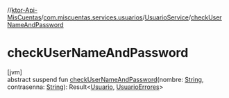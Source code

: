 //[ktor-Api-MisCuentas](../../../index.md)/[com.miscuentas.services.usuarios](../index.md)/[UsuarioService](index.md)/[checkUserNameAndPassword](check-user-name-and-password.md)

# checkUserNameAndPassword

[jvm]\
abstract suspend fun [checkUserNameAndPassword](check-user-name-and-password.md)(nombre: [String](https://kotlinlang.org/api/latest/jvm/stdlib/kotlin/-string/index.html), contrasenna: [String](https://kotlinlang.org/api/latest/jvm/stdlib/kotlin/-string/index.html)): Result&lt;[Usuario](../../com.miscuentas.models/-usuario/index.md), [UsuarioErrores](../../com.miscuentas.errors/-usuario-errores/index.md)&gt;
